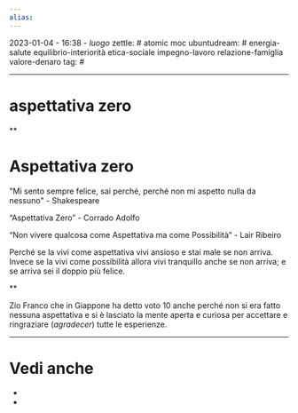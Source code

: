 ```yaml
---
alias: 
---
```

2023-01-04 - 16:38 - *luogo*
zettle: # atomic moc
ubuntudream: # energia-salute equilibrio-interiorità etica-sociale impegno-lavoro relazione-famiglia valore-denaro 
tag: #

---
# aspettativa zero


**

# Aspettativa zero

"Mi sento sempre felice, sai perché, perché non mi aspetto nulla da nessuno" - Shakespeare

“Aspettativa Zero” - Corrado Adolfo

“Non vivere qualcosa come Aspettativa ma come Possibilità” - Lair Ribeiro 

Perché se la vivi come aspettativa vivi ansioso e stai male se non arriva. Invece se la vivi come possibilità allora vivi tranquillo anche se non arriva; e se arriva sei il doppio più felice.

  
**

Zio Franco che in Giappone ha detto voto 10 anche perché non si era fatto nessuna aspettativa e si è lasciato la mente aperta e curiosa per accettare e ringraziare (*agradecer*) tutte le esperienze. 


---
# Vedi anche
- 
- 